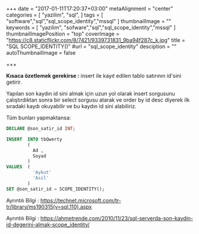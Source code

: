 +++
date = "2017-01-11T17:20:37+03:00"
metaAlignment = "center"
categories = [
  "yazilim",
  "sql",
]
tags = [
  "software","sql","sql_scope_identity","mssql"
]
thumbnailImage = ""
keywords = [
  "yazilim",
  "sofware","sql","sql_scope_identity","mssql"
]
thumbnailImagePosition = "top"
coverImage = "https://c8.staticflickr.com/8/7421/9339731831_9ba94f287c_k.jpg"
title = "SQL SCOPE_IDENTITY()"
#url = "sql_scope_identity"
desciption = ""
autoThumbnailImage = false

+++

**Kısaca özetlemek gerekirse :** insert ile kayıt edilen tablo satırının id'sini getirir.

Yapılan son kaydın id sini almak için uzun  yol olarak insert sorgusunu çalıştırdıktan sonra bir select sorgusu atarak ve order by id desc diyerek ilk sıradaki kaydı okuyabilir ve bu kaydın id sini alabiliriz.

Tüm bunları yapmaktansa:

```sql
DECLARE @son_satir_id INT;

INSERT  INTO tbQwerty
        ( 
          Ad ,
          Soyad
        )
VALUES  ( 
          'Aykut'
          'Asil'
        )
SET @son_satir_id = SCOPE_IDENTITY();
```

Ayrıntılı Bilgi  : https://technet.microsoft.com/tr-tr/library/ms190315(v=sql.110).aspx

Ayrıntılı Bilgi : https://ahmetrende.com/2010/11/23/sql-serverda-son-kaydin-id-degerini-almak-scope_identity/


